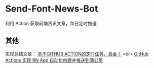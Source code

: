 # Send-Font-News-Bot

利用 Action 获取前端资讯文章，每日定时推送

## 其他

实现总结文章：
[基于GITHUB ACTION的定时任务，真香！](https://blog.csdn.net/qq_40748336/article/details/110749375)  \<br>
[GitHub Actions 实现 RN App 自动化构建并推送到蒲公英](https://github.com/giscafer/blog/issues/53)
